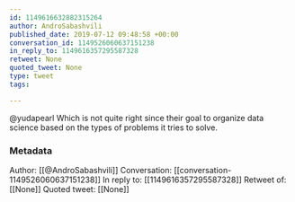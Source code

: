 ```yaml
---
id: 1149616632882315264
author: AndroSabashvili
published_date: 2019-07-12 09:48:58 +00:00
conversation_id: 1149526060637151238
in_reply_to: 1149616357295587328
retweet: None
quoted_tweet: None
type: tweet
tags:

---
```


@yudapearl Which is not quite right since their goal to organize data science based on the types of problems it tries to solve.

### Metadata

Author: [[@AndroSabashvili]]
Conversation: [[conversation-1149526060637151238]]
In reply to: [[1149616357295587328]]
Retweet of: [[None]]
Quoted tweet: [[None]]
